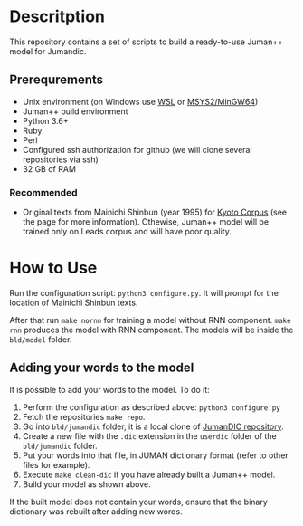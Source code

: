 # Descritption

This repository contains a set of scripts to build a ready-to-use
Juman++ model for Jumandic.

## Prerequrements

* Unix environment (on Windows use [WSL](https://docs.microsoft.com/en-us/windows/wsl/install-win10) or [MSYS2/MinGW64](https://www.msys2.org/))
* Juman++ build environment
* Python 3.6+
* Ruby
* Perl
* Configured ssh authorization for github (we will clone several repositories via ssh)
* 32 GB of RAM

### Recommended

* Original texts from Mainichi Shinbun (year 1995) for [Kyoto Corpus](https://github.com/ku-nlp/KyotoCorpus)
(see the page for more information).
Othewise, Juman++ model will be trained only on Leads corpus and will have poor quality.

# How to Use

Run the configuration script: `python3 configure.py`.
It will prompt for the location of Mainichi Shinbun texts.

After that run `make nornn` for training a model without RNN component.
`make rnn` produces the model with RNN component.
The models will be inside the `bld/model` folder.

## Adding your words to the model

It is possible to add your words to the model.
To do it:
1. Perform the configuration as described above: `python3 configure.py`
2. Fetch the repositories `make repo`.
3. Go into `bld/jumandic` folder, it is a local clone of [JumanDIC repository](https://github.com/ku-nlp/JumanDIC).
4. Create a new file with the `.dic` extension in the `userdic` folder of the `bld/jumandic` folder.
5. Put your words into that file, in JUMAN dictionary format (refer to other files for example).
6. Execute `make clean-dic` if you have already built a Juman++ model.
7. Build your model as shown above.

If the built model does not contain your words, ensure that the binary dictionary was rebuilt after adding new words.